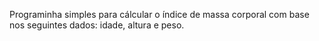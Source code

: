 Programinha simples para cálcular o índice de massa corporal com base nos seguintes dados: idade, altura e peso.
